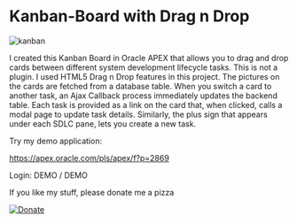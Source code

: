  # Kanban-Board with Drag n Drop

![kanban](https://user-images.githubusercontent.com/53891888/68199091-2c727800-ffdf-11e9-981b-7c0d84ff8284.png)

I created this Kanban Board in Oracle APEX that allows you to drag and drop cards between different system development lifecycle tasks. This is not a plugin. I used HTML5 Drag n Drop features in this project. The pictures on the cards are fetched from a database table. When you switch a card to another task, an Ajax Callback process immediately updates the backend table. Each task is provided as a link on the card that, when clicked, calls a modal page to update task details. Similarly, the plus sign that appears under each SDLC pane, lets you create a new task. 

Try my demo application:

https://apex.oracle.com/pls/apex/f?p=2869

Login: DEMO / DEMO


If you like my stuff, please donate me a pizza

[![Donate](https://img.shields.io/badge/Donate-PayPal-green.svg)](https://www.paypal.me/oratech69)
